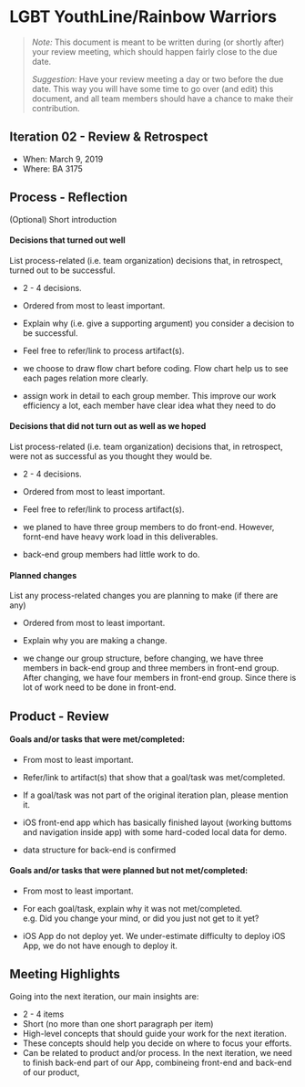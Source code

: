 # LGBT YouthLine/Rainbow Warriors

 > _Note:_ This document is meant to be written during (or shortly after) your review meeting, which should happen fairly close to the due date.      
 >      
 > _Suggestion:_ Have your review meeting a day or two before the due date. This way you will have some time to go over (and edit) this document, and all team members should have a chance to make their contribution.


## Iteration 02 - Review & Retrospect

 * When: March 9, 2019
 * Where: BA 3175

## Process - Reflection

(Optional) Short introduction

#### Decisions that turned out well

List process-related (i.e. team organization) decisions that, in retrospect, turned out to be successful.


 * 2 - 4 decisions.
 * Ordered from most to least important.
 * Explain why (i.e. give a supporting argument) you consider a decision to be successful.
 * Feel free to refer/link to process artifact(s).
 
 * we choose to draw flow chart before coding. Flow chart help us to see
 each pages relation more clearly.
 * assign work in detail to each group member. This improve our work efficiency a lot, each member have clear idea what they 
   need to do


#### Decisions that did not turn out as well as we hoped

List process-related (i.e. team organization) decisions that, in retrospect, were not as successful as you thought they would be.

 * 2 - 4 decisions.
 * Ordered from most to least important.
 * Feel free to refer/link to process artifact(s).
 
 * we planed to have three group members to do front-end. However, fornt-end have heavy work load in this deliverables.   
 * back-end group members had little work to do.



#### Planned changes

List any process-related changes you are planning to make (if there are any)

 * Ordered from most to least important.
 * Explain why you are making a change.
 
 * we change our group structure, before changing, we have three members in back-end group and three members in front-end        group. After changing, we have four members in front-end group. Since there is lot of work need to be done in front-end.

## Product - Review

#### Goals and/or tasks that were met/completed:

 * From most to least important.
 * Refer/link to artifact(s) that show that a goal/task was met/completed.
 * If a goal/task was not part of the original iteration plan, please mention it.
 
 * iOS front-end app which has basically finished layout (working buttoms and navigation inside app) with some hard-coded        local data for demo.
 * data structure for back-end is confirmed

#### Goals and/or tasks that were planned but not met/completed:

 * From most to least important.
 * For each goal/task, explain why it was not met/completed.      
   e.g. Did you change your mind, or did you just not get to it yet?
   
 * iOS App do not deploy yet. We under-estimate difficulty to deploy iOS App, we do not have enough to deploy it.
## Meeting Highlights

Going into the next iteration, our main insights are:

 * 2 - 4 items
 * Short (no more than one short paragraph per item)
 * High-level concepts that should guide your work for the next iteration.
 * These concepts should help you decide on where to focus your efforts.
 * Can be related to product and/or process.
 In the next iteration, we need to finish back-end part of our App, combineing front-end and back-end of our product,
 
